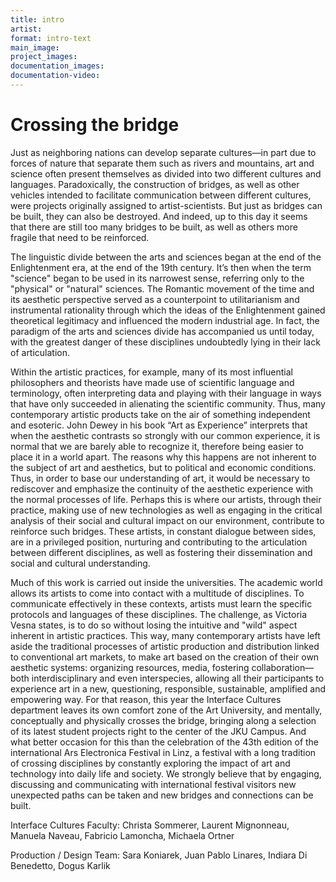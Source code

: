 ```yaml
---
title: intro
artist: 
format: intro-text
main_image:
project_images:
documentation_images:
documentation-video:
---
```


# Crossing the bridge

Just as neighboring nations can develop separate cultures—in part due to forces of nature that separate them such as rivers and mountains, art and science often present themselves as divided into two different cultures and languages. Paradoxically, the construction of bridges, as well as other vehicles intended to facilitate communication between different cultures, were projects originally assigned to artist-scientists. But just as bridges can be built, they can also be destroyed. And indeed, up to this day it seems that there are still too many bridges to be built, as well as others more fragile that need to be reinforced. 

The linguistic divide between the arts and sciences began at the end of the Enlightenment era, at the end of the 19th century. It’s then when the term "science" began to be used in its narrowest sense, referring only to the "physical" or "natural" sciences. The Romantic movement of the time and its aesthetic perspective served as a counterpoint to utilitarianism and instrumental rationality through which the ideas of the Enlightenment gained theoretical legitimacy and influenced the modern industrial age. In fact, the paradigm of the arts and sciences divide has accompanied us until today, with the greatest danger of these disciplines undoubtedly lying in their lack of articulation. 

Within the artistic practices, for example, many of its most influential philosophers and theorists have made use of scientific language and terminology, often interpreting data and playing with their language in ways that have only succeeded in alienating the scientific community. Thus, many contemporary artistic products take on the air of something independent and esoteric. John Dewey in his book “Art as Experience” interprets that when the aesthetic contrasts so strongly with our common experience, it is normal that we are barely able to recognize it, therefore being easier to place it in a world apart. The reasons why this happens are not inherent to the subject of art and aesthetics, but to political and economic conditions. Thus, in order to base our understanding of art, it would be necessary to rediscover and emphasize the continuity of the aesthetic experience with the normal processes of life. Perhaps this is where our artists, through their practice, making use of new technologies as well as engaging in the critical analysis of their social and cultural impact on our environment, contribute to reinforce such bridges. These artists, in constant dialogue between sides, are in a privileged position, nurturing and contributing to the articulation between different disciplines, as well as fostering their dissemination and social and cultural understanding. 

Much of this work is carried out inside the universities. The academic world allows its artists to come into contact with a multitude of disciplines. To communicate effectively in these contexts, artists must learn the specific protocols and languages of these disciplines. The challenge, as Victoria Vesna states, is to do so without losing the intuitive and "wild" aspect inherent in artistic practices. This way, many contemporary artists have left aside the traditional processes of artistic production and distribution linked to conventional art markets, to make art based on the creation of their own aesthetic systems: organizing resources, media, fostering collaboration—both interdisciplinary and even interspecies, allowing all their participants to experience art in a new, questioning, responsible, sustainable, amplified and empowering way. For that reason, this year the Interface Cultures department leaves its own comfort zone of the Art University, and mentally, conceptually and physically crosses the bridge, bringing along a selection of its latest student projects right to the center of the JKU Campus. And what better occasion for this than the celebration of the 43th edition of the international Ars Electronica Festival in Linz, a festival with a long tradition of crossing disciplines by constantly exploring the impact of art and technology into daily life and society. We strongly believe that by engaging, discussing and communicating with international festival visitors new unexpected paths can be taken and new bridges and connections can be built.


Interface Cultures Faculty: 
Christa Sommerer, Laurent Mignonneau, Manuela Naveau, Fabricio Lamoncha, Michaela Ortner

Production / Design Team:
Sara Koniarek, Juan Pablo Linares, Indiara Di Benedetto, Dogus Karlik
